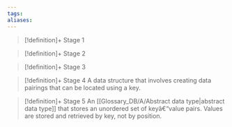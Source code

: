 ```yaml
---
tags:
aliases:
---
```


> [!definition]+ Stage 1
>

> [!definition]+ Stage 2
>

> [!definition]+ Stage 3
>

> [!definition]+ Stage 4
> A data structure that involves creating data pairings that can be located using a key.

> [!definition]+ Stage 5
> An [[Glossary_DB/A/Abstract data type|abstract data type]] that stores an unordered set of keyâ€“value pairs. Values are stored and retrieved by key, not by position.



